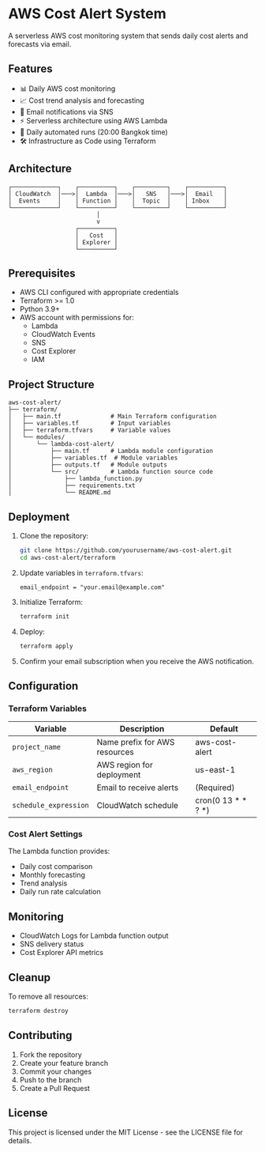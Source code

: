 # AWS Cost Alert System

A serverless AWS cost monitoring system that sends daily cost alerts and forecasts via email.

## Features

- 📊 Daily AWS cost monitoring
- 📈 Cost trend analysis and forecasting
- 📧 Email notifications via SNS
- ⚡ Serverless architecture using AWS Lambda
- 🔄 Daily automated runs (20:00 Bangkok time)
- 🛠 Infrastructure as Code using Terraform

## Architecture

```
┌─────────────┐    ┌──────────┐    ┌─────────┐    ┌──────────┐
│ CloudWatch  │───>│  Lambda  │───>│   SNS   │───>│  Email   │
│  Events     │    │ Function │    │  Topic  │    │ Inbox    │
└─────────────┘    └──────────┘    └─────────┘    └──────────┘
                         │
                         v
                   ┌──────────┐
                   │   Cost   │
                   │ Explorer │
                   └──────────┘
```

## Prerequisites

- AWS CLI configured with appropriate credentials
- Terraform >= 1.0
- Python 3.9+
- AWS account with permissions for:
  - Lambda
  - CloudWatch Events
  - SNS
  - Cost Explorer
  - IAM

## Project Structure

```
aws-cost-alert/
├── terraform/
│   ├── main.tf              # Main Terraform configuration
│   ├── variables.tf         # Input variables
│   ├── terraform.tfvars     # Variable values
│   └── modules/
│       └── lambda-cost-alert/
│           ├── main.tf      # Lambda module configuration
│           ├── variables.tf  # Module variables
│           ├── outputs.tf   # Module outputs
│           └── src/         # Lambda function source code
│               ├── lambda_function.py
│               ├── requirements.txt
│               └── README.md
```

## Deployment

1. Clone the repository:
   ```bash
   git clone https://github.com/yourusername/aws-cost-alert.git
   cd aws-cost-alert/terraform
   ```

2. Update variables in `terraform.tfvars`:
   ```hcl
   email_endpoint = "your.email@example.com"
   ```

3. Initialize Terraform:
   ```bash
   terraform init
   ```

4. Deploy:
   ```bash
   terraform apply
   ```

5. Confirm your email subscription when you receive the AWS notification.

## Configuration

### Terraform Variables

| Variable | Description | Default |
|----------|-------------|---------|
| `project_name` | Name prefix for AWS resources | aws-cost-alert |
| `aws_region` | AWS region for deployment | us-east-1 |
| `email_endpoint` | Email to receive alerts | (Required) |
| `schedule_expression` | CloudWatch schedule | cron(0 13 * * ? *) |

### Cost Alert Settings

The Lambda function provides:
- Daily cost comparison
- Monthly forecasting
- Trend analysis
- Daily run rate calculation

## Monitoring

- CloudWatch Logs for Lambda function output
- SNS delivery status
- Cost Explorer API metrics

## Cleanup

To remove all resources:
```bash
terraform destroy
```

## Contributing

1. Fork the repository
2. Create your feature branch
3. Commit your changes
4. Push to the branch
5. Create a Pull Request

## License

This project is licensed under the MIT License - see the LICENSE file for details.
